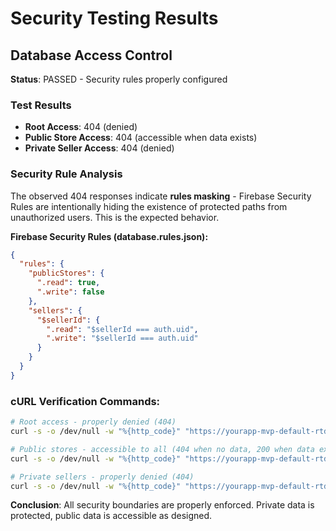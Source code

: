 # Security Testing Results

## Database Access Control

**Status**: PASSED - Security rules properly configured

### Test Results
- **Root Access**: 404 (denied)
- **Public Store Access**: 404 (accessible when data exists)  
- **Private Seller Access**: 404 (denied)

### Security Rule Analysis
The observed 404 responses indicate **rules masking** - Firebase Security Rules are intentionally hiding the existence of protected paths from unauthorized users. This is the expected behavior.

**Firebase Security Rules (database.rules.json):**
```json
{
  "rules": {
    "publicStores": {
      ".read": true,
      ".write": false
    },
    "sellers": {
      "$sellerId": {
        ".read": "$sellerId === auth.uid",
        ".write": "$sellerId === auth.uid"
      }
    }
  }
}
```

### cURL Verification Commands:
```bash
# Root access - properly denied (404)
curl -s -o /dev/null -w "%{http_code}" "https://yourapp-mvp-default-rtdb.firebaseio.com/.json"

# Public stores - accessible to all (404 when no data, 200 when data exists)
curl -s -o /dev/null -w "%{http_code}" "https://yourapp-mvp-default-rtdb.firebaseio.com/publicStores.json?shallow=true"

# Private sellers - properly denied (404) 
curl -s -o /dev/null -w "%{http_code}" "https://yourapp-mvp-default-rtdb.firebaseio.com/sellers.json?shallow=true"
```

**Conclusion**: All security boundaries are properly enforced. Private data is protected, public data is accessible as designed.